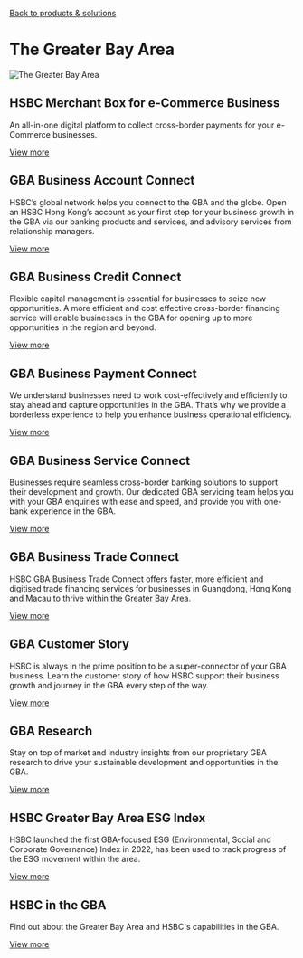 [Back to products & solutions](/en-gb/products-and-solutions)

# The Greater Bay Area

![The Greater Bay Area](/-/media/media/hong-kong/images/products-and-solutions/gba-image.jpg?h=861&iar=0&w=1216&hash=4D60760BF63D91049A62D254D199779F "The Greater Bay Area")

## HSBC Merchant Box for e-Commerce Business

An all-in-one digital platform to collect cross-border payments for your e-Commerce businesses.

[View more](/en-gb/products/hsbc-merchant-box)

## GBA Business Account Connect

HSBC’s global network helps you connect to the GBA and the globe. Open an HSBC Hong Kong’s account as your first step for your business growth in the GBA via our banking products and services, and advisory services from relationship managers.

[View more](/en-gb/products/gba-account-connect)

## GBA Business Credit Connect

Flexible capital management is essential for businesses to seize new opportunities. A more efficient and cost effective cross-border financing service will enable businesses in the GBA for opening up to more opportunities in the region and beyond.

[View more](/en-gb/products/gba-credit-connect)

## GBA Business Payment Connect

We understand businesses need to work cost-effectively and efficiently to stay ahead and capture opportunities in the GBA. That’s why we provide a borderless experience to help you enhance business operational efficiency.

[View more](/en-gb/products/gba-payment-connect)

## GBA Business Service Connect

Businesses require seamless cross-border banking solutions to support their development and growth. Our dedicated GBA servicing team helps you with your GBA enquiries with ease and speed, and provide you with one-bank experience in the GBA.

[View more](/en-gb/products/gba-service-connect)

## GBA Business Trade Connect

HSBC GBA Business Trade Connect offers faster, more efficient and digitised trade financing services for businesses in Guangdong, Hong Kong and Macau to thrive within the Greater Bay Area.

[View more](/en-gb/products/gba-trade-connect)

## GBA Customer Story

HSBC is always in the prime position to be a super-connector of your GBA business. Learn the customer story of how HSBC support their business growth and journey in the GBA every step of the way.

[View more](/en-gb/products/gba-insights)

## GBA Research

Stay on top of market and industry insights from our proprietary GBA research to drive your sustainable development and opportunities in the GBA.

[View more](/en-gb/products/gba-research)

## HSBC Greater Bay Area ESG Index

HSBC launched the first GBA-focused ESG (Environmental, Social and Corporate Governance) Index in 2022, has been used to track progress of the ESG movement within the area.

[View more](/en-gb/products/gba-esg-index)

## HSBC in the GBA

Find out about the Greater Bay Area and HSBC's capabilities in the GBA.

[View more](/en-gb/products/hsbc-in-the-gba)
